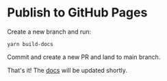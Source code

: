 # Publish to GitHub Pages

Create a new branch and run:

```shell
yarn build-docs
```

Commit and create a new PR and land to main branch.

That's it! The [docs](https://canonical.github.io/react-components/) will be updated shortly.
